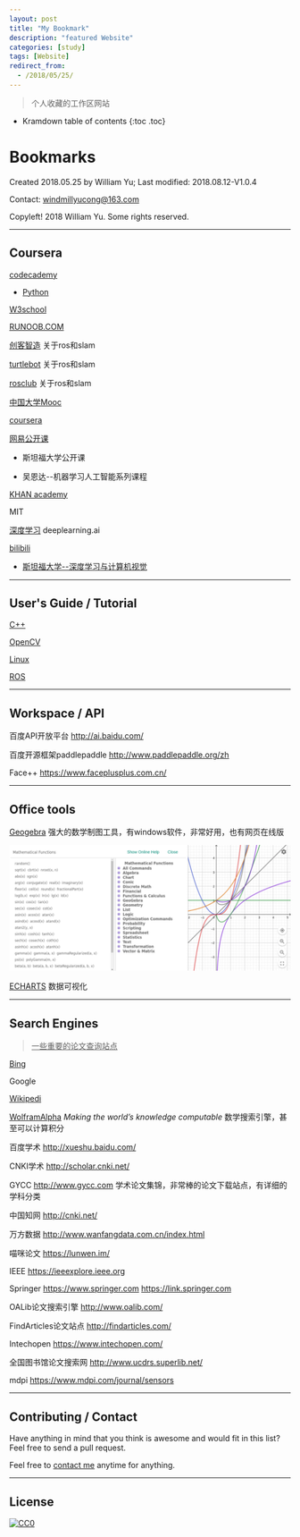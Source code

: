 ```yaml
---
layout: post
title: "My Bookmark"
description: "featured Website"
categories: [study]
tags: [Website]
redirect_from:
  - /2018/05/25/
---
```


> 个人收藏的工作区网站

* Kramdown table of contents
{:toc .toc}
# Bookmarks

Created 2018.05.25 by William Yu; Last modified: 2018.08.12-V1.0.4

Contact: [windmillyucong@163.com](mailto:windmillyucong@163.com)

Copyleft! 2018 William Yu. Some rights reserved.

---

## Coursera

[codecademy](https://www.codecademy.com)

- [Python](https://www.codecademy.com/learn/learn-python)

[W3school](http://www.w3school.com.cn/index.html)

[RUNOOB.COM](http://www.runoob.com/)

[创客智造](https://www.ncnynl.com/) 关于ros和slam

[turtlebot](http://learn.turtlebot.com) 关于ros和slam

[rosclub](http://rosclub.cn/cate-12.html) 关于ros和slam

[中国大学Mooc](https://www.icourse163.org/)

[coursera](https://www.coursera.org)

[网易公开课](https://open.163.com/)

- 斯坦福大学公开课


- 吴恩达--机器学习人工智能系列课程

[KHAN academy](https://www.khanacademy.org/)

MIT

[深度学习](https://www.deeplearning.ai/) deeplearning.ai

[bilibili](https://www.bilibili.com/)

- [斯坦福大学--深度学习与计算机视觉](https://www.bilibili.com/video/av17741845?from=search&seid=13062275868033210870)

-----



## User's Guide / Tutorial

[C++](http://www.cplusplus.com/reference/)

[OpenCV](https://docs.opencv.org/3.3.1/index.html)

[Linux](http://www.runoob.com/linux/linux-command-manual.html)

[ROS](http://wiki.ros.org/)

------



## Workspace / API

百度API开放平台 <http://ai.baidu.com/>

百度开源框架paddlepaddle <http://www.paddlepaddle.org/zh>

Face++ <https://www.faceplusplus.com.cn/>

----



## Office tools

[Geogebra](https://www.geogebra.org/graphing) 强大的数学制图工具，有windows软件，非常好用，也有网页在线版

![Geogebra](https://github.com/YuYuCong/BlogImg/blob/master/180816-14:12:27.png?raw=true)

[ECHARTS](http://echarts.baidu.com/)  数据可视化

----



## Search Engines

> <u>一些重要的论文查询站点</u>

[Bing](https://cn.bing.com/)

Google

[Wikipedi](https://www.wikipedia.org/)

[WolframAlpha](http://www.wolframalpha.com/) *Making the world’s knowledge computable*  数学搜索引擎，甚至可以计算积分

百度学术 <http://xueshu.baidu.com/>

CNKI学术 <http://scholar.cnki.net/>

GYCC <http://www.gycc.com>  学术论文集锦，非常棒的论文下载站点，有详细的学科分类

中国知网 <http://cnki.net/>

万方数据 <http://www.wanfangdata.com.cn/index.html>

喵咪论文 <https://lunwen.im/>

IEEE <https://ieeexplore.ieee.org>

Springer <https://www.springer.com>      <https://link.springer.com>

OALib论文搜索引擎 <http://www.oalib.com/>

FindArticles论文站点 <http://findarticles.com/>

Intechopen <https://www.intechopen.com/>

全国图书馆论文搜索网 <http://www.ucdrs.superlib.net/>

mdpi <https://www.mdpi.com/journal/sensors>

----



## Contributing / Contact

Have anything in mind that you think is awesome and would fit in this list? Feel free to send a pull request.

Feel free to [contact me](mailto:windmillyucong@163.com) anytime for anything.

-----



## License

[![CC0](http://i.creativecommons.org/p/zero/1.0/88x31.png)](http://creativecommons.org/publicdomain/zero/1.0/)

